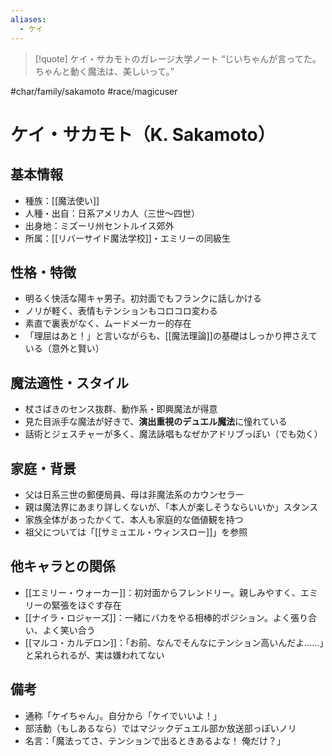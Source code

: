 ```yaml
---
aliases:
  - ケイ
---
```

>[!quote] ケイ・サカモトのガレージ大学ノート
“じいちゃんが言ってた。  
>ちゃんと動く魔法は、美しいって。”  


#char/family/sakamoto #race/magicuser 
# ケイ・サカモト（K. Sakamoto）

## 基本情報
- 種族：[[魔法使い]]
- 人種・出自：日系アメリカ人（三世〜四世）
- 出身地：ミズーリ州セントルイス郊外
- 所属：[[リバーサイド魔法学校]]・エミリーの同級生

## 性格・特徴
- 明るく快活な陽キャ男子。初対面でもフランクに話しかける
- ノリが軽く、表情もテンションもコロコロ変わる
- 素直で裏表がなく、ムードメーカー的存在
- 「理屈はあと！」と言いながらも、[[魔法理論]]の基礎はしっかり押さえている（意外と賢い）

## 魔法適性・スタイル
- 杖さばきのセンス抜群、動作系・即興魔法が得意
- 見た目派手な魔法が好きで、**演出重視のデュエル魔法**に憧れている
- 話術とジェスチャーが多く、魔法詠唱もなぜかアドリブっぽい（でも効く）

## 家庭・背景
- 父は日系三世の郵便局員、母は非魔法系のカウンセラー
- 親は魔法界にあまり詳しくないが、「本人が楽しそうならいいか」スタンス
- 家族全体があったかくて、本人も家庭的な価値観を持つ
- 祖父については「[[サミュエル・ウィンスロー]]」を参照

## 他キャラとの関係
- [[エミリー・ウォーカー]]：初対面からフレンドリー。親しみやすく、エミリーの緊張をほぐす存在
- [[ナイラ・ロジャーズ]]：一緒にバカをやる相棒的ポジション。よく張り合い、よく笑い合う
- [[マルコ・カルデロン]]：「お前、なんでそんなにテンション高いんだよ……」と呆れられるが、実は嫌われてない

## 備考
- 通称「ケイちゃん」。自分から「ケイでいいよ！」
- 部活動（もしあるなら）ではマジックデュエル部か放送部っぽいノリ
- 名言：「魔法ってさ、テンションで出るときあるよな！ 俺だけ？」

